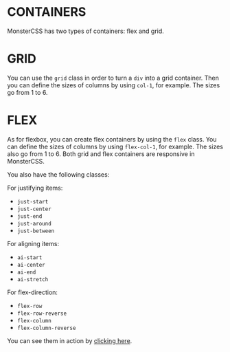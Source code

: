 # CONTAINERS

MonsterCSS has two types of containers: flex and grid.

# GRID

You can use the `grid` class in order to turn a `div` into a grid container. Then you can define the sizes of columns by using `col-1`, for example. The sizes go from 1 to 6.

# FLEX
As for flexbox, you can create flex containers by using the `flex` class. You can define the sizes of columns by using `flex-col-1`, for example. The sizes also go from 1 to 6. Both grid and flex containers are responsive in MonsterCSS.

You also have the following classes:

For justifying items:

- `just-start`
- `just-center`
- `just-end`
- `just-around`
- `just-between`

For aligning items:

- `ai-start`
- `ai-center`
- `ai-end`
- `ai-stretch`

For flex-direction:

- `flex-row`
- `flex-row-reverse`
- `flex-column`
- `flex-column-reverse`

You can see them in action by [clicking here](https://redwars22.github.io/monster-css/example.html).